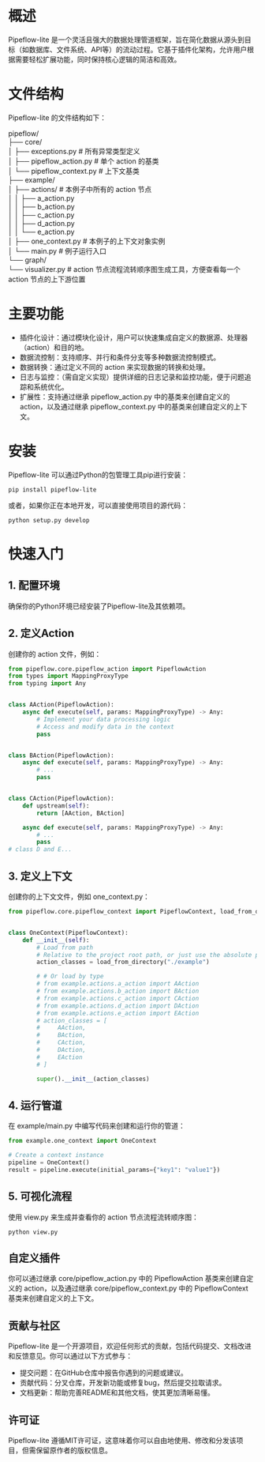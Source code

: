 # 概述
Pipeflow-lite 是一个灵活且强大的数据处理管道框架，旨在简化数据从源头到目标（如数据库、文件系统、API等）的流动过程。它基于插件化架构，允许用户根据需要轻松扩展功能，同时保持核心逻辑的简洁和高效。

# 文件结构
Pipeflow-lite 的文件结构如下：

pipeflow/  
├── core/  
│   ├── exceptions.py          # 所有异常类型定义  
│   ├── pipeflow_action.py     # 单个 action 的基类  
│   └── pipeflow_context.py    # 上下文基类  
├── example/  
│   ├── actions/               # 本例子中所有的 action 节点  
│   │   ├── a_action.py  
│   │   ├── b_action.py  
│   │   ├── c_action.py  
│   │   ├── d_action.py  
│   │   └── e_action.py  
│   ├── one_context.py         # 本例子的上下文对象实例  
│   └── main.py                # 例子运行入口  
└── graph/  
    └── visualizer.py          # action 节点流程流转顺序图生成工具，方便查看每一个 action 节点的上下游位置
# 主要功能
- 插件化设计：通过模块化设计，用户可以快速集成自定义的数据源、处理器（action）和目的地。
- 数据流控制：支持顺序、并行和条件分支等多种数据流控制模式。
- 数据转换：通过定义不同的 action 来实现数据的转换和处理。
- 日志与监控：（需自定义实现）提供详细的日志记录和监控功能，便于问题追踪和系统优化。
- 扩展性：支持通过继承 pipeflow_action.py 中的基类来创建自定义的 action，以及通过继承 pipeflow_context.py 中的基类来创建自定义的上下文。
# 安装
Pipeflow-lite 可以通过Python的包管理工具pip进行安装：

```commandline
pip install pipeflow-lite
```
或者，如果你正在本地开发，可以直接使用项目的源代码：

```commandline
python setup.py develop
```

# 快速入门
## 1. 配置环境
确保你的Python环境已经安装了Pipeflow-lite及其依赖项。

## 2. 定义Action
创建你的 action 文件，例如：

```python
from pipeflow.core.pipeflow_action import PipeflowAction
from types import MappingProxyType
from typing import Any


class AAction(PipeflowAction):
    async def execute(self, params: MappingProxyType) -> Any:
        # Implement your data processing logic  
        # Access and modify data in the context  
        pass


class BAction(PipeflowAction):
    async def execute(self, params: MappingProxyType) -> Any:
        # ...
        pass


class CAction(PipeflowAction):
    def upstream(self):
        return [AAction, BAction]

    async def execute(self, params: MappingProxyType) -> Any:
        # ... 
        pass
# class D and E...
```
## 3. 定义上下文
创建你的上下文文件，例如 one_context.py：

```python
from pipeflow.core.pipeflow_context import PipeflowContext, load_from_directory


class OneContext(PipeflowContext):
    def __init__(self):
        # Load from path
        # Relative to the project root path, or just use the absolute path
        action_classes = load_from_directory("./example")

        # # Or load by type
        # from example.actions.a_action import AAction
        # from example.actions.b_action import BAction
        # from example.actions.c_action import CAction
        # from example.actions.d_action import DAction
        # from example.actions.e_action import EAction
        # action_classes = [
        #     AAction,
        #     BAction,
        #     CAction,
        #     DAction,
        #     EAction
        # ]

        super().__init__(action_classes)
```

## 4. 运行管道
在 example/main.py 中编写代码来创建和运行你的管道：

```python
from example.one_context import OneContext

# Create a context instance  
pipeline = OneContext()
result = pipeline.execute(initial_params={"key1": "value1"})
```  

## 5. 可视化流程
使用 view.py 来生成并查看你的 action 节点流程流转顺序图：

```commandline
python view.py 
```

## 自定义插件
你可以通过继承 core/pipeflow_action.py 中的 PipeflowAction 基类来创建自定义的 action，以及通过继承 core/pipeflow_context.py 中的 PipeflowContext 基类来创建自定义的上下文。

## 贡献与社区
Pipeflow-lite 是一个开源项目，欢迎任何形式的贡献，包括代码提交、文档改进和反馈意见。你可以通过以下方式参与：

- 提交问题：在GitHub仓库中报告你遇到的问题或建议。
- 贡献代码：分叉仓库，开发新功能或修复bug，然后提交拉取请求。
- 文档更新：帮助完善README和其他文档，使其更加清晰易懂。
## 许可证
Pipeflow-lite 遵循MIT许可证，这意味着你可以自由地使用、修改和分发该项目，但需保留原作者的版权信息。
